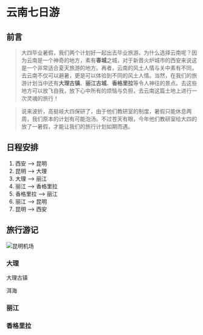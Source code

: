 # 云南七日游
## 前言
> 大四毕业暑假，我们两个计划好一起出去毕业旅游。为什么选择云南呢？因为云南是一个神奇的地方，素有**春城**之城，对于新晋火炉城市的西安来说这是一个非常适合夏天旅游的地方。再者，云南的风土人情与关中素有不同，去云南不仅可以避暑，更是可以体验到不同的风土人情。当然，在我们的旅游计划当中还有**大理古镇**、**丽江古城**、**香格里拉**等令人神往的景点。去这些地方可以放飞自我，放下心中所有的烦恼与负担，去云南这篇土地上进行一次灵魂的旅行！

> 说来波折，高挺岐大四保研了，由于他们教研室的制度，暑假只能休息两周，我们原本的计划有可能泡汤。不过苍天有眼，今年他们教研室给大四的放了一暑假，才能让我们的旅行计划如期而遇。

## 日程安排

1. 西安 --> 昆明
2. 昆明 --> 大理
3. 大理 --> 丽江
4. 丽江 --> 香格里拉
5. 香格里拉 --> 丽江
6. 丽江 --> 昆明
7. 昆明 --> 西安

## 旅行游记

![昆明机场](https://ss3.bdstatic.com/70cFv8Sh_Q1YnxGkpoWK1HF6hhy/it/u=2295183443,3161269778&fm=200&gp=0.jpg)

### 大理
大理古镇

洱海

### 丽江
### 香格里拉

